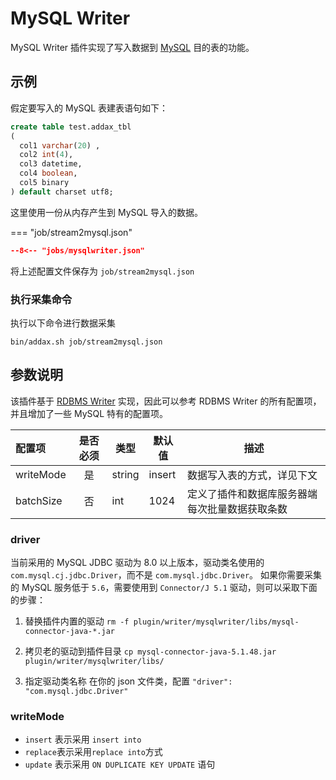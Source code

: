 # MySQL Writer

MySQL Writer 插件实现了写入数据到 [MySQL](https://mysql.com) 目的表的功能。

## 示例

假定要写入的 MySQL 表建表语句如下：

```sql
create table test.addax_tbl
(
  col1 varchar(20) ,
  col2 int(4),
  col3 datetime,
  col4 boolean,
  col5 binary
) default charset utf8;
```

这里使用一份从内存产生到 MySQL 导入的数据。

=== "job/stream2mysql.json"

```json
--8<-- "jobs/mysqlwriter.json"
```

将上述配置文件保存为 `job/stream2mysql.json`

### 执行采集命令

执行以下命令进行数据采集

```shell
bin/addax.sh job/stream2mysql.json
```

## 参数说明

该插件基于 [RDBMS Writer](../rdbmswriter) 实现，因此可以参考 RDBMS Writer 的所有配置项，并且增加了一些 MySQL 特有的配置项。

| 配置项    | 是否必须 | 类型   | 默认值 | 描述                                           |
| :-------- | :------: | ------ | ------ | ---------------------------------------------- |
| writeMode |    是    | string | insert | 数据写入表的方式，详见下文                     |
| batchSize |    否    | int    | 1024   | 定义了插件和数据库服务器端每次批量数据获取条数 |

### driver

当前采用的 MySQL JDBC 驱动为 8.0 以上版本，驱动类名使用的 `com.mysql.cj.jdbc.Driver`，而不是 `com.mysql.jdbc.Driver`。
如果你需要采集的 MySQL 服务低于 `5.6`，需要使用到 `Connector/J 5.1` 驱动，则可以采取下面的步骤：

1. 替换插件内置的驱动
  `rm -f plugin/writer/mysqlwriter/libs/mysql-connector-java-*.jar`

2. 拷贝老的驱动到插件目录
  `cp mysql-connector-java-5.1.48.jar plugin/writer/mysqlwriter/libs/`

3. 指定驱动类名称
  在你的 json 文件类，配置 `"driver": "com.mysql.jdbc.Driver"`

### writeMode

- `insert` 表示采用 `insert into`
- `replace`表示采用`replace into`方式
- `update` 表示采用 `ON DUPLICATE KEY UPDATE` 语句

